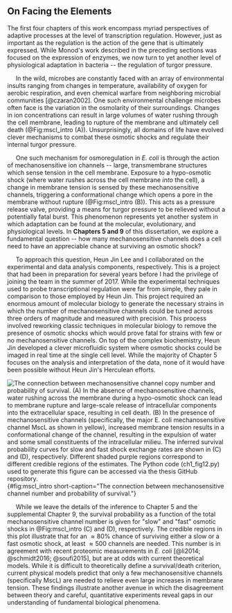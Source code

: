 ## On Facing the Elements 

The first four chapters of this work encompass myriad perspectives of adaptive
processes at the level of transcription regulation. However, just as important
as the regulation is the action of the gene that is ultimately expressed. While
Monod's work described in the preceding sections was focused on the expression
of enzymes, we now turn to yet another level of physiological adaptation in
bacteria -- the regulation of turgor pressure. 

&nbsp;&nbsp;&nbsp;&nbsp;&nbsp;In the wild, microbes are constantly faced with an array of environmental
insults ranging from changes in temperature, availability of oxygen for aerobic
respiration, and even chemical warfare from neighboring microbial  communities
[@czaran2002]. One such environmental challenge microbes often face is the
variation in the osmolarity of their surroundings. Changes in ion concentrations
can result in large volumes of water rushing through the cell membrane, leading
to rupture of the membrane and ultimately cell death (@Fig:mscl_intro (A)). Unsurprisingly, all domains of life have
evolved clever mechanisms to combat these osmotic shocks and regulate their
internal turgor pressure. 

&nbsp;&nbsp;&nbsp;&nbsp;&nbsp;One such mechanism for osmoregulation in *E. coli* is through the action of
mechanosensitive ion channels -- large, transmembrane structures which sense
tension in the cell membrane. Exposure to a hypo-osmotic shock (where water
rushes across the cell membrane *into* the cell), a change in membrane tension
is sensed by these mechanosensitive channels, triggering a conformational change
which opens a pore in the membrane without rupture (@Fig:mscl_intro (B)). This acts as a pressure
release valve, providing a means for turgor pressure to be relieved without a
potentially fatal burst. This phenomenon represents yet another system in which
adaptation can be found at the molecular, evolutionary, and physiological
levels. In **Chapters 5 and 9** of this dissertation, we explore a fundamental
question -- how many mechanosensitive channels does a cell need to have an
appreciable chance at surviving an osmotic shock?


&nbsp;&nbsp;&nbsp;&nbsp;&nbsp;To approach this question, Heun Jin Lee and I collaborated on the experimental
and data analysis components, respectively. This is a project that had been in
preparation for several years before I had the privilege of joining the team in
the summer of 2017. While the experimental techniques used to probe
transcriptional regulation were far from simple, they pale in comparison to
those employed by Heun Jin. This project required an enormous amount of
molecular biology to generate the necessary strains in which the number of
mechanosensitive channels could be tuned across three orders of magnitude and
measured with precision. This process involved reworking classic techniques in
molecular biology to remove the presence of osmotic shocks which would prove
fatal for strains with few or no mechanosensitive channels. On top of
the complex biochemistry, Heun Jin developed a clever microfluidic system where
osmotic shocks could be imaged in real time at the single cell level. While the
majority of Chapter 5 focuses on the analysis and interpretation of the data,
none of it would have been possible without Heun Jin's Herculean efforts. 

![**The connection between mechanosensitive channel copy number and
probability of survival.** (A) In the absence of mechanosensitive channels,
water rushing across the membrane during a hypo-osmotic shock can lead to
membrane rupture and large-scale release of intracellular components into the
extracellular space, resulting in cell death. (B) In the presence of
mechanosensitive channels (specifically, the major *E. coli* mechanosensitive
channel MscL as shown in yellow), increased membrane tension results in a
conformational change of the channel, resulting in the expulsion of water and
some small constituents of the intracellular milieu. The inferred survival
probability curves for slow and fast shock exchange rates are shown in (C)
and (D), respectively. Different shaded purple regions correspond to
different credible regions of the estimates. The [Python code
(`ch1_fig12.py`)](https://github.com/gchure/phd/blob/master/src/chapter_01/code/ch1_fig12.py)
used to generate this figure can be accessed via the thesis [GitHub
repository](https://github.com/gchure/phd). ](ch1_fig12){#fig:mscl_intro
short-caption="The connection between mechanosensitive channel number and
probability of survival."}

&nbsp;&nbsp;&nbsp;&nbsp;&nbsp;While we leave the details of the inference to Chapter 5 and the supplemental
Chapter 9, the survival probability as a function of the total mechanosensitive
channel number is given for "slow" and "fast" osmotic shocks in @Fig:mscl_intro
(C) and (D), respectively. The credible regions in this plot illustrate that for
an $\approx 80\%$ chance of surviving either a slow or a fast osmotic shock, at
least $\approx 500$ channels are needed. This number is in agreement with recent
proteomic measurements in *E. coli* [@li2014; @schmidt2016; @soufi2015], but
are at odds with current theoretical models. While it is difficult to
theoretically define a survival/death criterion, current physical models predict
that only a few mechanosensitive channels (specifically MscL) are needed to relieve
even large increases in membrane tension. These findings illustrate another
avenue in which the disagreement between theory and careful, quantitative
experiments reveal gaps in our understanding of fundamental biological
phenomena.
